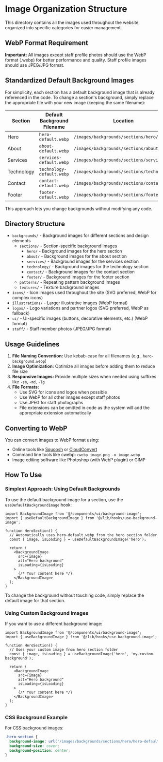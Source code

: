 # Image Organization Structure

This directory contains all the images used throughout the website, organized into specific categories for easier management.

## WebP Format Requirement

**Important:** All images except staff profile photos should use the WebP format (.webp) for better performance and quality. Staff profile images should use JPEG/JPG format.

## Standardized Default Background Images

For simplicity, each section has a default background image that is already referenced in the code. To change a section's background, simply replace the appropriate file with your new image (keeping the same filename):

| Section        | Default Background Filename        | Location                                            |
|----------------|-----------------------------------|-----------------------------------------------------|
| Hero           | `hero-default.webp`               | `/images/backgrounds/sections/hero/`                |
| About          | `about-default.webp`              | `/images/backgrounds/sections/about/`               |
| Services       | `services-default.webp`           | `/images/backgrounds/sections/services/`            |
| Technology     | `technology-default.webp`         | `/images/backgrounds/sections/technology/`          |
| Contact        | `contact-default.webp`            | `/images/backgrounds/sections/contact/`             |
| Footer         | `footer-default.webp`             | `/images/backgrounds/sections/footer/`              |

This approach lets you change backgrounds without modifying any code.

## Directory Structure

- `backgrounds/` - Background images for different sections and design elements
  - `sections/` - Section-specific background images
    - `hero/` - Background images for the hero section
    - `about/` - Background images for the about section
    - `services/` - Background images for the services section
    - `technology/` - Background images for the technology section
    - `contact/` - Background images for the contact section
    - `footer/` - Background images for the footer section
  - `patterns/` - Repeating pattern background images
  - `textures/` - Texture background images
- `icons/` - Icon images used throughout the site (SVG preferred, WebP for complex icons)
- `illustrations/` - Larger illustrative images (WebP format)
- `logos/` - Logo variations and partner logos (SVG preferred, WebP as fallback)
- `ui/` - UI-specific images (buttons, decorative elements, etc.) (WebP format)
- `staff/` - Staff member photos (JPEG/JPG format)

## Usage Guidelines

1. **File Naming Convention:** Use kebab-case for all filenames (e.g., `hero-background.webp`)
2. **Image Optimization:** Optimize all images before adding them to reduce file size
3. **Responsive Images:** Provide multiple sizes when needed using suffixes like `-sm`, `-md`, `-lg`
4. **File Formats:**
   - Use SVG for icons and logos when possible
   - Use WebP for all other images except staff photos
   - Use JPEG for staff photographs
   - File extensions can be omitted in code as the system will add the appropriate extension automatically

## Converting to WebP

You can convert images to WebP format using:
- Online tools like [Squoosh](https://squoosh.app/) or [CloudConvert](https://cloudconvert.com/)
- Command line tools like cwebp: `cwebp image.png -o image.webp`
- Image editing software like Photoshop (with WebP plugin) or GIMP

## How To Use

### Simplest Approach: Using Default Backgrounds

To use the default background image for a section, use the `useDefaultBackgroundImage` hook:

```tsx
import BackgroundImage from '@/components/ui/background-image';
import { useDefaultBackgroundImage } from '@/lib/hooks/use-background-image';

function HeroSection() {
  // Automatically uses hero-default.webp from the hero section folder
  const { image, isLoading } = useDefaultBackgroundImage('hero');
  
  return (
    <BackgroundImage
      src={image}
      alt="Hero background"
      isLoading={isLoading}
    >
      {/* Your content here */}
    </BackgroundImage>
  );
}
```

To change the background without touching code, simply replace the default image for that section.

### Using Custom Background Images

If you want to use a different background image:

```tsx
import BackgroundImage from '@/components/ui/background-image';
import { useBackgroundImage } from '@/lib/hooks/use-background-image';

function HeroSection() {
  // Uses your custom image from hero section folder
  const { image, isLoading } = useBackgroundImage('hero', 'my-custom-background');
  
  return (
    <BackgroundImage
      src={image}
      alt="Hero background"
      isLoading={isLoading}
    >
      {/* Your content here */}
    </BackgroundImage>
  );
}
```

### CSS Background Example

For CSS background images:

```css
.hero-section {
  background-image: url('/images/backgrounds/sections/hero/hero-default.webp');
  background-size: cover;
  background-position: center;
}
``` 